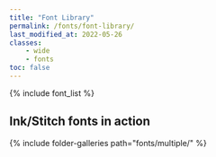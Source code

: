 ```yaml
---
title: "Font Library"
permalink: /fonts/font-library/
last_modified_at: 2022-05-26
classes:
    - wide
    - fonts
toc: false
---
```

{% include font_list %}

## Ink/Stitch fonts in action

{% include folder-galleries path="fonts/multiple/" %}
